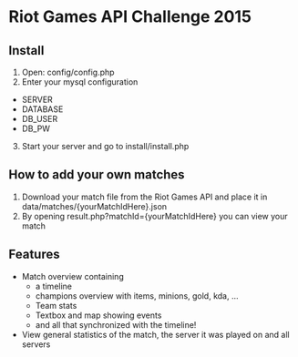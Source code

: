 # Riot Games API Challenge 2015
## Install
1. Open: config/config.php
2. Enter your mysql configuration
  - SERVER
  - DATABASE
  - DB\_USER
  - DB\_PW 
3. Start your server and go to install/install.php

## How to add your own matches
1. Download your match file from the Riot Games API and place it in data/matches/{yourMatchIdHere}.json
2. By opening result.php?matchId={yourMatchIdHere} you can view your match

## Features
 - Match overview containing
   - a timeline
   -  champions overview with items, minions, gold, kda, ...
   -  Team stats
   -  Textbox and map showing events
   -  and all that synchronized with the timeline!
 - View general statistics of the match, the server it was played on and all servers
 
